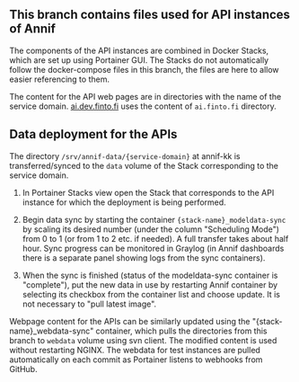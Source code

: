 ## This branch contains files used for API instances of Annif

The components of the API instances are combined in Docker Stacks, which are set up using Portainer GUI. 
The Stacks do not automatically follow the docker-compose files in this branch, the files are here to allow easier referencing to them. 

The content for the API web pages are in directories with the name of the service domain. 
[ai.dev.finto.fi](ai.dev.finto.fi) uses the content of `ai.finto.fi` directory.


## Data deployment for the APIs

The directory `/srv/annif-data/{service-domain}` at annif-kk is transferred/synced to the `data` volume of the Stack corresponding to the service domain. 

1. In Portainer Stacks view open the Stack that corresponds to the API instance for which the deployment is being performed.
  
2. Begin data sync by starting the container `{stack-name}_modeldata-sync` by scaling its desired number (under the column "Scheduling Mode") from 0 to 1 (or from 1 to 2 etc. if needed). A full transfer takes about half hour. Sync progress can be monitored in Graylog (in Annif dashboards there is a separate panel showing logs from the sync containers).

3. When the sync is finished (status of the modeldata-sync container is "complete"), put the new data in use by restarting Annif container by selecting its checkbox from the container list and choose update. It is not necessary to "pull latest image".


Webpage content for the APIs can be similarly updated using the "{stack-name}_webdata-sync" container, which pulls the directories from this branch to `webdata` volume using svn client. The modified content is used without restarting NGINX. The webdata for test instances are pulled automatically on each commit as Portainer listens to webhooks from GitHub.
